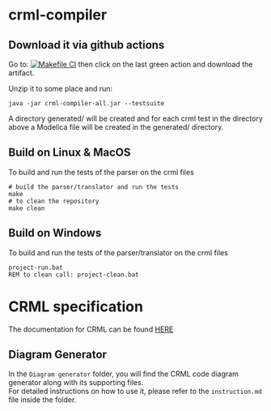 # crml-compiler


## Download it via github actions

Go to: [![Makefile CI](https://github.com/lenaRB/crml-compiler/actions/workflows/makefile.yml/badge.svg)](https://github.com/lenaRB/crml-compiler/actions/workflows/makefile.yml) then click on the last green action and download the artifact.

Unzip it to some place and run:
```
java -jar crml-compiler-all.jar --testsuite
```
A directory generated/ will be created and for each crml 
test in the directory above a Modelica file will be created 
in the generated/ directory.

## Build on Linux & MacOS
To build and run the tests of the parser on the crml files
```
# build the parser/translator and run the tests
make
# to clean the repository
make clean
```

## Build on Windows
To build and run the tests of the parser/translator on the crml files
```
project-run.bat
REM to clean call: project-clean.bat
```

# CRML specification

The documentation for CRML can be found [HERE](https://github.com/lenaRB/crml-compiler/tree/main/language_specification)

## Diagram Generator

In the `Diagram generator` folder, you will find the CRML code diagram generator along with its supporting files.  
For detailed instructions on how to use it, please refer to the `instruction.md` file inside the folder.

